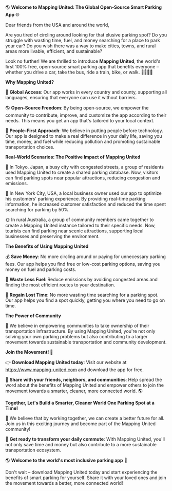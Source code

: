🌎 **Welcome to Mapping United: The Global Open-Source Smart Parking App** 🌐

Dear friends from the USA and around the world,

Are you tired of circling around looking for that elusive parking spot? Do you struggle with wasting time, fuel, and money searching for a place to park your car? Do you wish there was a way to make cities, towns, and rural areas more livable, efficient, and sustainable?

Look no further! We are thrilled to introduce **Mapping United**, the world's first 100% free, open-source smart parking app that benefits everyone – whether you drive a car, take the bus, ride a train, bike, or walk. 🚶‍♀️🚌💨

**Why Mapping United?**

🌟 **Global Access**: Our app works in every country and county, supporting all languages, ensuring that everyone can use it without barriers.

🌎 **Open-Source Freedom**: By being open-source, we empower the community to contribute, improve, and customize the app according to their needs. This means you get an app that's tailored to your local context.

💪 **People-First Approach**: We believe in putting people before technology. Our app is designed to make a real difference in your daily life, saving you time, money, and fuel while reducing pollution and promoting sustainable transportation choices.

**Real-World Scenarios: The Positive Impact of Mapping United**

🌆 In Tokyo, Japan, a busy city with congested streets, a group of residents used Mapping United to create a shared parking database. Now, visitors can find parking spots near popular attractions, reducing congestion and emissions.

🚗 In New York City, USA, a local business owner used our app to optimize his customers' parking experience. By providing real-time parking information, he increased customer satisfaction and reduced the time spent searching for parking by 50%.

🌞 In rural Australia, a group of community members came together to create a Mapping United instance tailored to their specific needs. Now, tourists can find parking near scenic attractions, supporting local businesses and preserving the environment.

**The Benefits of Using Mapping United**

💰 **Save Money**: No more circling around or paying for unnecessary parking fees. Our app helps you find free or low-cost parking options, saving you money on fuel and parking costs.

🌟 **Waste Less Fuel**: Reduce emissions by avoiding congested areas and finding the most efficient routes to your destination.

💪 **Regain Lost Time**: No more wasting time searching for a parking spot. Our app helps you find a spot quickly, getting you where you need to go on time.

**The Power of Community**

🌈 We believe in empowering communities to take ownership of their transportation infrastructure. By using Mapping United, you're not only solving your own parking problems but also contributing to a larger movement towards sustainable transportation and community development.

**Join the Movement! 🚀**

👉 **Download Mapping United today**: Visit our website at https://www.mapping-united.com and download the app for free.

📢 **Share with your friends, neighbors, and communities**: Help spread the word about the benefits of Mapping United and empower others to join the movement towards a smarter, cleaner, more connected world. 🌎

**Together, Let's Build a Smarter, Cleaner World One Parking Spot at a Time!**

🌟 We believe that by working together, we can create a better future for all. Join us in this exciting journey and become part of the Mapping United community!

💪 **Get ready to transform your daily commute**: With Mapping United, you'll not only save time and money but also contribute to a more sustainable transportation ecosystem.

🌎 **Welcome to the world's most inclusive parking app** 🌈

Don't wait – download Mapping United today and start experiencing the benefits of smart parking for yourself. Share it with your loved ones and join the movement towards a better, more connected world!